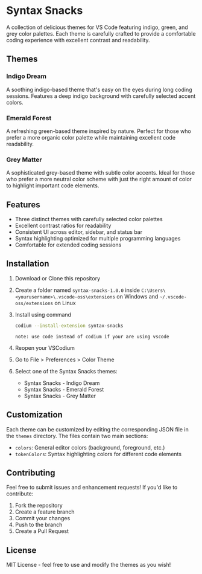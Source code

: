 # Syntax Snacks

A collection of delicious themes for VS Code featuring indigo, green, and grey color palettes. Each theme is carefully crafted to provide a comfortable coding experience with excellent contrast and readability.

## Themes

### Indigo Dream

A soothing indigo-based theme that's easy on the eyes during long coding sessions. Features a deep indigo background with carefully selected accent colors.

### Emerald Forest

A refreshing green-based theme inspired by nature. Perfect for those who prefer a more organic color palette while maintaining excellent code readability.

### Grey Matter

A sophisticated grey-based theme with subtle color accents. Ideal for those who prefer a more neutral color scheme with just the right amount of color to highlight important code elements.

## Features

- Three distinct themes with carefully selected color palettes
- Excellent contrast ratios for readability
- Consistent UI across editor, sidebar, and status bar
- Syntax highlighting optimized for multiple programming languages
- Comfortable for extended coding sessions

## Installation

1. Download or Clone this repository
2. Create a folder named `syntax-snacks-1.0.0` inside `C:\Users\<yourusername>\.vscode-oss\extensions` on Windows and `~/.vscode-oss/extensions` on Linux
3. Install using command

   ```sh
   codium --install-extension syntax-snacks
   ```

   `note: use code instead of codium if your are using vscode`

4. Reopen your VSCodium
5. Go to File > Preferences > Color Theme
6. Select one of the Syntax Snacks themes:
   - Syntax Snacks - Indigo Dream
   - Syntax Snacks - Emerald Forest
   - Syntax Snacks - Grey Matter

## Customization

Each theme can be customized by editing the corresponding JSON file in the `themes` directory. The files contain two main sections:

- `colors`: General editor colors (background, foreground, etc.)
- `tokenColors`: Syntax highlighting colors for different code elements

## Contributing

Feel free to submit issues and enhancement requests! If you'd like to contribute:

1. Fork the repository
2. Create a feature branch
3. Commit your changes
4. Push to the branch
5. Create a Pull Request

## License

MIT License - feel free to use and modify the themes as you wish!
